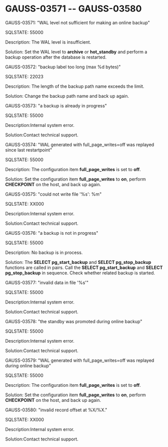 # GAUSS-03571 -- GAUSS-03580<a name="EN-US_TOPIC_0302073164"></a>

GAUSS-03571: "WAL level not sufficient for making an online backup"

SQLSTATE: 55000

Description: The WAL level is insufficient.

Solution: Set the WAL level to  **archive**  or  **hot\_standby**  and perform a backup operation after the database is restarted.

GAUSS-03572: "backup label too long \(max %d bytes\)"

SQLSTATE: 22023

Description: The length of the backup path name exceeds the limit.

Solution: Change the backup path name and back up again.

GAUSS-03573: "a backup is already in progress"

SQLSTATE: 55000

Description:Internal system error.

Solution:Contact technical support.

GAUSS-03574: "WAL generated with full\_page\_writes=off was replayed since last restartpoint"

SQLSTATE: 55000

Description: The configuration item  **full\_page\_writes**  is set to  **off**.

Solution: Set the configuration item  **full\_page\_writes**  to  **on**, perform  **CHECKPOINT**  on the host, and back up again.

GAUSS-03575: "could not write file '%s': %m"

SQLSTATE: XX000

Description:Internal system error.

Solution:Contact technical support.

GAUSS-03576: "a backup is not in progress"

SQLSTATE: 55000

Description: No backup is in process.

Solution: The  **SELECT pg\_start\_backup**  and  **SELECT pg\_stop\_backup**  functions are called in pairs. Call the  **SELECT pg\_start\_backup**  and  **SELECT pg\_stop\_backup**  in sequence. Check whether related backup is started.

GAUSS-03577: "invalid data in file '%s'"

SQLSTATE: 55000

Description:Internal system error.

Solution:Contact technical support.

GAUSS-03578: "the standby was promoted during online backup"

SQLSTATE: 55000

Description:Internal system error.

Solution:Contact technical support.

GAUSS-03579: "WAL generated with full\_page\_writes=off was replayed during online backup"

SQLSTATE: 55000

Description: The configuration item  **full\_page\_writes**  is set to  **off**.

Solution: Set the configuration item  **full\_page\_writes**  to  **on**, perform  **CHECKPOINT**  on the host, and back up again.

GAUSS-03580: "invalid record offset at %X/%X."

SQLSTATE: XX000

Description:Internal system error.

Solution:Contact technical support.

